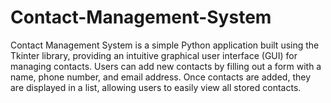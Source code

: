 # Contact-Management-System
Contact Management System is a simple Python application built using the Tkinter library, providing an intuitive graphical user interface (GUI) for managing contacts. Users can add new contacts by filling out a form with a name, phone number, and email address. Once contacts are added, they are displayed in a list, allowing users to easily view all stored contacts. 
